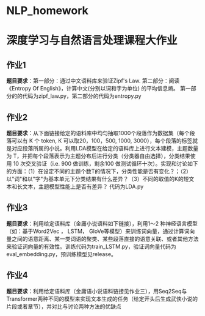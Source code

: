 # NLP_homework
# 深度学习与自然语言处理课程大作业
## 作业1
**题目要求**：第一部分：通过中文语料库来验证Zipf's Law. 第二部分：阅读《Entropy Of English》，计算中文(分别以词和字为单位) 的平均信息熵。
第一部分的的代码为zipf_law.py，第二部分的代码为entropy.py

## 作业2
**题目要求**：从下面链接给定的语料库中均匀抽取1000个段落作为数据集（每个段落可以有 K 个 token, K 可以取20，100，500, 1000, 3000），每个段落的标签就是对应段落所属的小说。利用LDA模型在给定的语料库上进行文本建模，主题数量为 T，并把每个段落表示为主题分布后进行分类（分类器自由选择），分类结果使用 10 次交叉验证（i.e. 900 做训练，剩余100 做测试循环十次）。实现和讨论如下的方面：（1）在设定不同的主题个数T的情况下，分类性能是否有变化？；（2）以"词"和以"字"为基本单元下分类结果有什么差异？（3）不同的取值的K的短文本和长文本，主题模型性能上是否有差异？
代码为LDA.py

## 作业3
**题目要求**：利用给定语料库（金庸小说语料如下链接），利用1～2 种神经语言模型（如：基于Word2Vec ， LSTM， GloVe等模型）来训练词向量，通过计算词向量之间的语意距离、某一类词语的聚类、某些段落直接的语意关联、或者其他方法来验证词向量的有效性。训练代码为train_LSTM.py，验证词向量代码为eval_embedding.py，预训练模型见release。

## 作业4
**题目要求**：利用给定语料库（金庸语小说语料链接见作业三），用Seq2Seq与Transformer两种不同的模型来实现文本生成的任务（给定开头后生成武侠小说的片段或者章节），并对比与讨论两种方法的优缺点 
